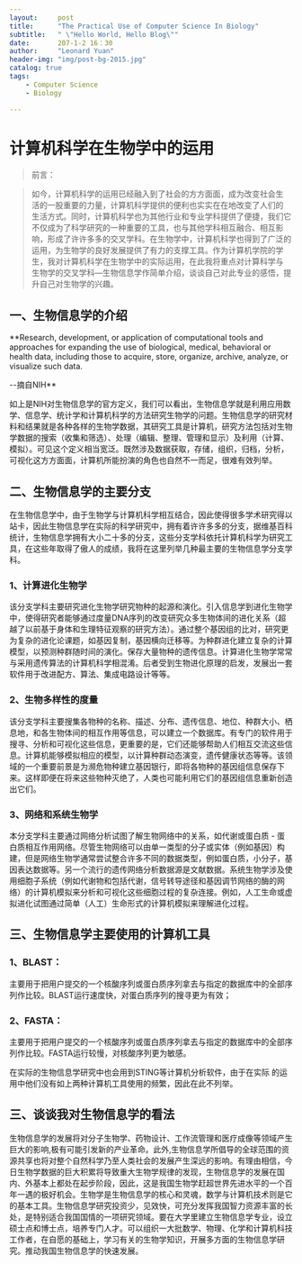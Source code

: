 ```yaml
---
layout:     post
title:      "The Practical Use of Computer Science In Biology"
subtitle:   " \"Hello World, Hello Blog\""
date:       207-1-2 16：30
author:     "Leonard Yuan"
header-img: "img/post-bg-2015.jpg"
catalog: true
tags:
    - Computer Science
    - Biology

---
```


# 计算机科学在生物学中的运用

>前言：

>如今，计算机科学的运用已经融入到了社会的方方面面，成为改变社会生
>活的一股重要的力量，计算机科学提供的便利也实实在在地改变了人们的
>生活方式。同时，计算机科学也为其他行业和专业学科提供了便捷，我们它
>不仅成为了科学研究的一种重要的工具，也与其他学科相互融合、相互影
>响，形成了许许多多的交叉学科。在生物学中，计算机科学也得到了广泛的
>运用，为生物学的良好发展提供了有力的支撑工具。作为计算机学院的学
>生，我对计算机科学在生物学中的实际运用，在此我将重点对计算科学与
>生物学的交叉学科—生物信息学作简单介绍，谈谈自己对此专业的感悟，提
>升自己对生物学的兴趣。

## 一、生物信息学的介绍

**Research, development, or application of computational tools and approaches for expanding the use of biological, medical, behavioral or health data, including those to acquire, store, organize, archive, analyze, or visualize such data.

--摘自NIH**

  如上是NIH对生物信息学的官方定义，我们可以看出，生物信息学就是利用应用数学、信息学、统计学和计算机科学的方法研究生物学的问题。生物信息学的研究材料和结果就是各种各样的生物学数据，其研究工具是计算机，研究方法包括对生物学数据的搜索（收集和筛选）、处理（编辑、整理、管理和显示）及利用（计算、模拟）。可见这个定义相当宽泛。既然涉及数据获取，存储，组织，归档，分析，可视化这方方面面，计算机所能扮演的角色也自然不一而足，很难有效列举。

## 二、生物信息学的主要分支

在生物信息学中，由于生物学与计算机科学相互结合，因此使得很多学术研究得以站卡，因此生物信息学在实际的科学研究中，拥有着许许多多的分支，据维基百科统计，生物信息学拥有大小二十多的分支，这些分支学科依托计算机科学为研究工具，在这些年取得了傲人的成绩，我将在这里列举几种最主要的生物信息学分支学科。

### 1、计算进化生物学

该分支学科主要研究进化生物学研究物种的起源和演化。引入信息学到进化生物学中，使得研究者能够通过度量DNA序列的改变研究众多生物体间的进化关系（超越了以前基于身体和生理特征观察的研究方法）。通过整个基因组的比对，研究更为复杂的进化论课题，如基因复制，基因横向迁移等。为种群进化建立复杂的计算模型，以预测种群随时间的演化。保存大量物种的遗传信息。计算进化生物学常常与采用遗传算法的计算机科学相混淆。后者受到生物进化原理的启发，发展出一套软件用于改进配方、算法、集成电路设计等等。

### 2、生物多样性的度量

该分支学科主要搜集各物种的名称、描述、分布、遗传信息、地位、种群大小、栖息地，和各生物体间的相互作用等信息，可以建立一个数据库。有专门的软件用于搜寻、分析和可视化这些信息，更重要的是，它们还能够帮助人们相互交流这些信息。计算机能够模拟相应的模型，以计算种群动态演变，遗传健康状态等等。该领域的一个重要前景是为濒危物种建立基因银行，即将各物种的基因组信息保存下来。这样即便在将来这些物种灭绝了，人类也可能利用它们的基因组信息重新创造出它们。

### 3、网络和系统生物学

本分支学科主要通过网络分析试图了解生物网络中的关系，如代谢或蛋白质 - 蛋白质相互作用网络。尽管生物网络可以由单一类型的分子或实体（例如基因）构建，但是网络生物学通常尝试整合许多不同的数据类型，例如蛋白质，小分子，基因表达数据等。另一个流行的遗传网络分析数据源是文献数据。系统生物学涉及使用细胞子系统（例如代谢物和包括代谢，信号转导途径和基因调节网络的酶的网络）的计算机模拟来分析和可视化这些细胞过程的复杂连接。例如，人工生命或虚拟进化试图通过简单（人工）生命形式的计算机模拟来理解进化过程。

## 三、生物信息学主要使用的计算机工具

### 1、BLAST：

主要用于把用户提交的一个核酸序列或蛋白质序列拿去与指定的数据库中的全部序列作比较。BLAST运行速度快，对蛋白质序列的搜寻更为有效；

### 2、FASTA：

主要用于把用户提交的一个核酸序列或蛋白质序列拿去与指定的数据库中的全部序列作比较。FASTA运行较慢，对核酸序列更为敏感。

在实际的生物信息学研究中也会用到STING等计算机分析软件，由于在实际
的运用中他们没有如上两种计算机工具使用的频繁，因此在此不列举。

## 三、谈谈我对生物信息学的看法

生物信息学的发展将对分子生物学、药物设计、工作流管理和医疗成像等领域产生巨大的影响,极有可能引发新的产业革命。此外,生物信息学所倡导的全球范围的资源共享也将对整个自然科学乃至人类社会的发展产生深远的影响。有理由相信，今日生物学数据的巨大积累将导致重大生物学规律的发现，生物信息学的发展在国内、外基本上都处在起步阶段，因此，这是我国生物学赶超世界先进水平的一个百年一遇的极好机会。生物学是生物信息学的核心和灵魂，数学与计算机技术则是它的基本工具。生物信息学研究投资少，见效快，可充分发挥我国智力资源丰富的长处，是特别适合我国国情的一项研究领域。要在大学里建立生物信息学专业，设立硕士点和博士点，培养专门人才。可以组织一大批数学、物理、化学和计算机科技工作者，在自愿的基础上，学习有关的生物学知识，开展多方面的生物信息学研究。推动我国生物信息学的快速发展。
